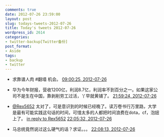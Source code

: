 ```yaml
---
comments: true
date: 2012-07-26 23:59:00
layout: post
slug: todays-tweets-2012-07-26
title: Today's tweets 2012-07-26
wordpress_id: 2614
categories:
- twitter-backup[Twitter备份]
post_format:
- Aside
tags:
- backup
- twitter
---
```





  * 求靠谱人肉 #翻墙 机会。 [09:00:25, 2012-07-26](http://twitter.com/gfrog/statuses/228293663921430528)





  * 华为今年财报，营收1200亿，利润8.7亿，利润率不到百分之一。如果这家公司不是生在中国，靠剥削劳工过活，丫早就黄铺了。 [21:59:24, 2012-07-26](http://twitter.com/gfrog/statuses/228489699960963072)





  * [@Rex5652](http://twitter.com/Rex5652) 太对了，可是意识到的时候已经晚了。读万卷书行万里路，大学是最有可能实践这句话的时间，可惜太多的人都把时间浪费在dota，cf，泡妞上了。 [in reply to Rex5652](http://twitter.com/Rex5652/statuses/228444583288242176) [22:05:32, 2012-07-26](http://twitter.com/gfrog/statuses/228491245507448832)





  * 马总统竟然说过这么硬气的话？求证。。。 [22:08:13, 2012-07-26](http://twitter.com/gfrog/statuses/228491918802317313)




